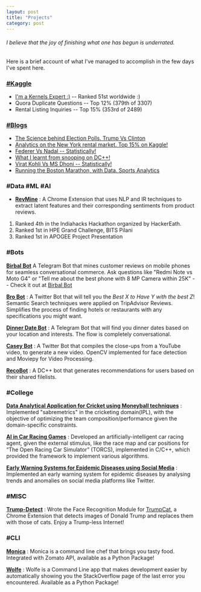 ```yaml
---
layout: post
title: "Projects"
category: post
---
```


###### I believe that the joy of *finishing what one has begun* is underrated.

Here is a brief account of what I've managed to accomplish in the few days I've spent here.

### [#Kaggle](https://www.kaggle.com/shubh24/)

 - [I'm a Kernels Expert :)](https://www.kaggle.com/shubh24/kernels) -- Ranked 51st worldwide :)
 - Quora Duplicate Questions -- Top 12% (379th of 3307)
 - Rental Listing Inquiries -- Top 15% (353rd of 2489) 

### [#Blogs](https://shubh24.github.io/shubh24.github.com/blog)

 - [The Science behind Election Polls. Trump Vs Clinton](https://shubh24.github.io/shubh24.github.com/math/2016/11/12/The-science-behind-Election-Polls-Trump-Vs-Clinton.html)
 - [Analytics on the New York rental market. Top 15% on Kaggle!](https://shubh24.github.io/shubh24.github.com/math/2017/04/29/Analytics-on-the-New-York-rental-market-Top-17-on-Kaggle!.html)
 - [Federer Vs Nadal -- Statistically!](https://shubh24.github.io/shubh24.github.com/math/2017/04/12/Federer-Vs-Nadal-Statistically!.html)
 - [What I learnt from snooping on DC++!](https://shubh24.github.io/shubh24.github.com/math/2016/12/04/What-I-learnt-from-snooping-on-DC++!.html)
 - [Virat Kohli Vs MS Dhoni -- Statistically!](https://shubh24.github.io/shubh24.github.com/math/2016/11/21/Virat-Kohli-Vs-MS-Dhoni-Statistically!.html) 
 - [Running the Boston Marathon, with Data. Sports Analytics](https://shubh24.github.io/shubh24.github.com/math/2017/04/01/Running-the-Boston-Marathon,-with-Data!-Sports-Analytics.html)

### #Data #ML #AI

- [**RevMine**](https://bit.ly/revmine) : A Chrome Extension that uses NLP and IR techniques to extract latent features and their corresponding sentiments from product reviews.
 1. Ranked 4th in the Indiahacks Hackathon organized by HackerEath.
 2. Ranked 1st in HPE Grand Challenge, BITS Pilani
 3. Ranked 1st in APOGEE Project Presentation

### #Bots

[**Birbal Bot**](https://telegram.me/BirbalBot) A Telegram Bot that mines customer reviews on mobile phones for seamless conversational commerce. Ask questions like "Redmi Note vs Moto G4" or "Tell me about the best phone with 8 MP Camera within 25K" -- Check it out at [Birbal Bot](https://birbal.xyz)

[**Bro Bot**](https://twitter.com/search?q=%23AskBro) : A Twitter Bot that will tell you the *Best X to Have Y with the best Z*! Semantic Search techniques were applied on TripAdvisor Reviews. Simplifies the process of finding hotels or restaurants with any specifications you might want.

[**Dinner Date Bot**](https://telegram.me/dinnerdatebot) : A Telegram Bot that will find you dinner dates based on your location and interests. The flow is completely conversational.

[**Casey Bot**](https://twitter.com/search?q=%23CaseyBot) : A Twitter Bot that compiles the close-ups from a YouTube video, to generate a new video. OpenCV implemented for face detection and Moviepy for Video Processing.

[**RecoBot**](https://github.com/h4ck3rk3y/recobot) : A DC++ bot that generates recommendations for users based on their shared filelists. 


### #College

[**Data Analytical Application for Cricket using Moneyball techniques**](https://arxiv.org/submit/1479866/view) : Implemented "sabremetrics" in the cricketing domain(IPL), with the objective of optimizing the team composition/performance given the domain-specific constraints.

[**AI in Car Racing Games**](https://drive.google.com/open?id=1ZvGmaxpjYXiGTqSFGTuGkpussPrq8sG6Q40uqFbtb78) : Developed an artificially-intelligent car racing agent, given the external stimulus, like the race map and car positions for “The Open Racing Car Simulator” (TORCS), implemented in C/C++, which provided the framework to implement various algorithms.

[**Early Warning Systems for Epidemic Diseases using Social Media**](https://docs.google.com/document/d/1smK4jNKFrIHiifp0va9QpXRqzWK862HRY2ZKvjKlmOw/edit?usp=sharing) : Implemented an early warning system for epidemic diseases by analysing trends and anomalies on social media platforms like Twitter.

### #MISC

[**Trump-Detect**](https://github.com/shubh24/Trump-Detect) : Wrote the Face Recognition Module for [TrumpCat](https://chrome.google.com/webstore/detail/trumpcat/), a Chrome Extension that detects images of Donald Trump and replaces them with those of cats. Enjoy a Trump-less Internet!

### #CLI

[**Monica**](https://github.com/Zephrys/monica/) : Monica is a command line chef that brings you tasty food. Integrated with Zomato API, available as a Python Package!

[**Wolfe**](https://github.com/h4ck3rk3y/wolfe) : Wolfe is a Command Line app that makes development easier by automatically showing you the StackOverflow page of the last error you encountered. Available as a Python Package!
